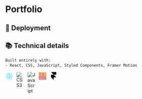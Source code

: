 # Portfolio

## 🔭 Deployment

## 📚 Technical details

```
Built entirely with:
- React, CSS, JavaScript, Styled Components, Framer Motion
```

[<img align="left" alt="ReactJS" title="ReactJS" width="25px" src="./public/logo192.png" style="padding-right:10px;" />](https://reactjs.org/)
[<img align="left" alt="CSS3" title="CSS" width="25px" src="https://cdn.jsdelivr.net/gh/devicons/devicon/icons/css3/css3-original.svg" style="padding-right:10px;" />](https://developer.mozilla.org/en-US/docs/Web/CSS)
[<img align="left" alt="JavaScript" title="JavaScript" width="25px" src="https://cdn.jsdelivr.net/gh/devicons/devicon/icons/javascript/javascript-original.svg" style="padding-right:10px;" />](https://developer.mozilla.org/en-US/docs/Web/JavaScript)
[<img align="left" alt="Styled Components" title="Styled Components" width="25px" src="./src/img/styled-components-logo.png" style="padding-right:10px;" />](https://styled-components.com/)
[<img align="left" alt="Framer Motion" title="Framer Motion" width="25px" src="./src/img/framer-logo.png" style="padding-right:10px;" />](https://www.framer.com/motion/)
<br>
<br>
